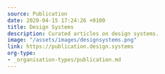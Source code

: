 ```yaml
---
source: Publication
date: 2020-04-15 17:24:26 +0100
title: Design Systems
description: Curated articles on design systems.
image: "/assets/images/designsystems.png"
link: https://publication.design.systems
org-type: 
- _organisation-types/publication.md
---
```

